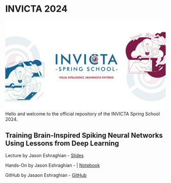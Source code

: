 # INVICTA 2024
![INVICTA2024](INVICTA2024_banner.png)
Hello and welcome to the official repository of the INVICTA Spring School 2024.



## Training Brain-Inspired Spiking Neural Networks Using Lessons from Deep Learning
Lecture by Jason Eshraghian - [Slides](brain-snn/slides/slides.pdf)

Hands-On by Jason Eshraghian - | [Notebook](brain-snn/)

GitHub by Jasaon Eshraghian - [GitHub](https://github.com/jeshraghian/invicta-spring-school)
